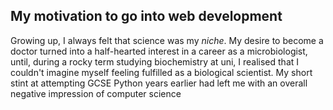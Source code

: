 <!DOCTYPE html>
<html lang="en">
  <head></head>
  <body>
    <h2>My motivation to go into web development</h2>
    <p>Growing up, I always felt that science was my <i>niche</i>. My desire to become a doctor turned into a half-hearted interest in a career as a microbiologist, until, during a rocky term studying biochemistry at uni, I realised that I couldn't imagine myself feeling fulfilled as a biological scientist. My short stint at attempting GCSE Python years earlier had left me with an overall negative impression of computer science</p>
    
  </body>
</html>

